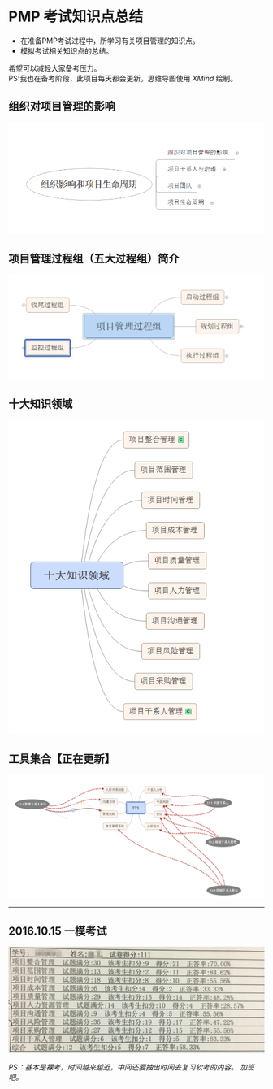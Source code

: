 # PMP 考试知识点总结

* 在准备PMP考试过程中，所学习有关项目管理的知识点。
* 模拟考试相关知识点的总结。

希望可以减轻大家备考压力。  
PS:我也在备考阶段，此项目每天都会更新。思维导图使用 *XMind* 绘制。  

## 组织对项目管理的影响

![组织对项目管理的影响](img/组织对项目管理的影响.png)

## 项目管理过程组（五大过程组）简介

![项目管理过程组（五大过程组）简介](img/项目管理过程组（五大过程组）简介.png)

## 十大知识领域

![十大知识领域](img/十大知识领域.png)

## 工具集合【正在更新】

![十大知识领域](img/工具集合.png)

---

## 2016.10.15 一模考试

![十大知识领域](img/一模分数.png)

*PS：基本是裸考，时间越来越近，中间还要抽出时间去复习软考的内容。
加班吧。*
